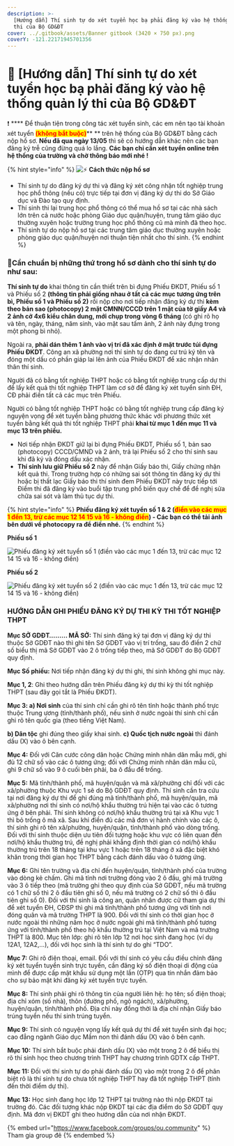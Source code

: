 ```yaml
---
description: >-
  [Hướng dẫn] Thí sinh tự do xét tuyển học bạ phải đăng ký vào hệ thống quản lý
  thi của Bộ GD&ĐT
cover: ../.gitbook/assets/Banner gitbook (3420 × 750 px).png
coverY: -121.22171945701356
---
```


# 📑 \[Hướng dẫn] Thí sinh tự do xét tuyển học bạ phải đăng ký vào hệ thống quản lý thi của Bộ GD&ĐT

❗ **** Để thuận tiện trong công tác xét tuyển sinh, các em nên tạo tài khoản xét tuyển <mark style="color:red;">**(không bắt buộc)**</mark>** ** trên hệ thống của Bộ GD&ĐT bằng cách nộp hồ sơ. **Nếu đã qua ngày 13/05** thì sẽ có hướng dẫn khác nên các bạn đăng ký trễ cũng đừng quá lo lắng. **Các bạn chỉ cần xét tuyển online trên hệ thống của trường và chờ thông báo mới nhé !**

{% hint style="info" %}
![⚡](https://static.xx.fbcdn.net/images/emoji.php/v9/te4/1.5/16/26a1.png) **Cách thức nộp hồ sơ**

* Thí sinh tự do đăng ký dự thi và đăng ký xét công nhận tốt nghiệp trung học phổ thông (nếu có) trực tiếp tại đơn vị đăng ký dự thi do Sở Giáo dục và Đào tạo quy định.
* Thí sinh thi lại trung học phổ thông có thể mua hồ sơ tại các nhà sách lớn trên cả nước hoặc phòng Giáo dục quận/huyện, trung tâm giáo dục thường xuyên hoặc trường trung học phổ thông cũ mà mình đã theo học.
* Thí sinh tự do nộp hồ sơ tại các trung tâm giáo dục thường xuyên hoặc phòng giáo dục quận/huyện nơi thuận tiện nhất cho thí sinh.
{% endhint %}

### **📃Cần chuẩn bị những thứ trong hồ sơ dành cho thí sinh tự do như sau:**

**Thí sinh tự do** khai thông tin cần thiết trên bì đựng Phiếu ĐKDT, Phiếu số 1 và Phiếu số 2 **(thông tin phải giống nhau ở tất cả các mục tương ứng trên bì, Phiếu số 1 và Phiếu số 2)** rồi nộp cho nơi tiếp nhận đăng ký dự thi **kèm theo bản sao (photocopy) 2 mặt CMNN/CCCD trên 1 mặt của tờ giấy A4 và 2 ảnh cỡ 4x6 kiểu chân dung, mới chụp trong vòng 6 tháng** (có ghi rõ họ và tên, ngày, tháng, năm sinh, vào mặt sau tấm ảnh, 2 ảnh này đựng trong một phong bì nhỏ).&#x20;

Ngoài ra, **phải dán thêm 1 ảnh vào vị trí đã xác định ở mặt trước túi đựng Phiếu ĐKDT**. Công an xã phường nơi thí sinh tự do đang cư trú ký tên và đóng một dấu có phần giáp lai lên ảnh của Phiếu ĐKDT để xác nhận nhân thân thí sinh.&#x20;

Người đã có bằng tốt nghiệp THPT hoặc có bằng tốt nghiệp trung cấp dự thi để lấy kết quả thi tốt nghiệp THPT làm cơ sở để đăng ký xét tuyển sinh ĐH, CĐ phải điền tất cả các mục trên Phiếu.

Người có bằng tốt nghiệp THPT hoặc có bằng tốt nghiệp trung cấp đăng ký nguyện vọng để xét tuyển bằng phương thức khác với phương thức xét tuyển bằng kết quả thi tốt nghiệp THPT phải **khai từ mục 1 đến mục 11 và mục 13 trên phiếu.**

* Nơi tiếp nhận ĐKDT giữ lại bì đựng Phiếu ĐKDT, Phiếu số 1, bản sao (photocopy) CCCD/CMND và 2 ảnh, trả lại Phiếu số 2 cho thí sinh sau khi đã ký và đóng dấu xác nhận.
* **Thí sinh lưu giữ Phiếu số 2** này để nhận Giấy báo thi, Giấy chứng nhận kết quả thi. Trong trường hợp có những sai sót thông tin đăng ký dự thi hoặc bị thất lạc Giấy báo thi thí sinh đem Phiếu ĐKDT này trực tiếp tới Điểm thi đã đăng ký vào buổi tập trung phổ biến quy chế để đề nghị sửa chữa sai sót và làm thủ tục dự thi.

{% hint style="info" %}
**Phiếu đăng ký xét tuyển số 1 & 2 (**<mark style="color:red;">**điền vào các mục 1 đến 13, trừ các mục 12 14 15 và 16 - không điền**</mark>**) - Các bạn có thể tải ảnh bên dưới về photocopy ra để điền nhé.**
{% endhint %}

**Phiếu số 1**

![Phiếu đăng ký xét tuyển số 1 (điền vào các mục 1 đến 13, trừ các mục 12 14 15 và 16 - không điền)](<../.gitbook/assets/FILE\_20220510\_154835\_MAUHOSO\_DKDT (1)\_page-0003.jpg>)

**Phiếu số 2**

![Phiếu đăng ký xét tuyển số  2 (điền vào các mục 1 đến 13, trừ các mục 12 14 15 và 16 - không điền)](<../.gitbook/assets/FILE\_20220510\_154835\_MAUHOSO\_DKDT (1)\_page-0004.jpg>)

### **HƯỚNG DẪN GHI PHIẾU ĐĂNG KÝ DỰ THI KỲ THI TỐT NGHIỆP THPT**

**Mục SỞ GDĐT……… MÃ SỞ:** Thí sinh đăng ký tại đơn vị đăng ký dự thi thuộc Sở GDĐT nào thì ghi tên Sở GDĐT vào vị trí trống, sau đó điền 2 chữ số biểu thị mã Sở GDĐT vào 2 ô trống tiếp theo, mã Sở GDĐT do Bộ GDĐT quy định.

**Mục Số phiếu:** Nơi tiếp nhận đăng ký dự thi ghi, thí sinh không ghi mục này.

**Mục 1, 2**: Ghi theo hướng dẫn trên Phiếu đăng ký dự thi kỳ thi tốt nghiệp THPT (sau đây gọi tắt là Phiếu ĐKDT).

**Mục 3: a) Nơi sinh** của thí sinh chỉ cần ghi rõ tên tỉnh hoặc thành phố trực thuộc Trung ương (tỉnh/thành phố), nếu sinh ở nước ngoài thí sinh chỉ cần ghi rõ tên quốc gia (theo tiếng Việt Nam).

**b) Dân tộc** ghi đúng theo giấy khai sinh. **c) Quốc tịch nước ngoài** thì đánh dấu (X) vào ô bên cạnh.

**Mục 4:** Đối với Căn cước công dân hoặc Chứng minh nhân dân mẫu mới, ghi đủ 12 chữ số vào các ô tương ứng; đối với Chứng minh nhân dân mẫu cũ, ghi 9 chữ số vào 9 ô cuối bên phải, ba ô đầu để trống.

**Mục 5:** Mã tỉnh/thành phố, mã huyện/quận và mã xã/phường chỉ đối với các xã/phường thuộc Khu vực 1 sẽ do Bộ GDĐT quy định. Thí sinh cần tra cứu tại nơi đăng ký dự thi để ghi đúng mã tỉnh/thành phố, mã huyện/quận, mã xã/phường nơi thí sinh có nơi/hộ khẩu thường trú hiện tại vào các ô tương ứng ở bên phải. Thí sinh không có nơi/hộ khẩu thường trú tại xã Khu vực 1 thì bỏ trống ô mã xã. Sau khi điền đủ các mã đơn vị hành chính vào các ô, thí sinh ghi rõ tên xã/phường, huyện/quận, tỉnh/thành phố vào dòng trống. Đối với thí sinh thuộc diện ưu tiên đối tượng hoặc khu vực có liên quan đến nơi/hộ khẩu thường trú, đề nghị phải khẳng định thời gian có nơi/hộ khẩu thường trú trên 18 tháng tại khu vực 1 hoặc trên 18 tháng ở xã đặc biệt khó khăn trong thời gian học THPT bằng cách đánh dấu vào ô tương ứng.

**Mục 6:** Ghi tên trường và địa chỉ đến huyện/quận, tỉnh/thành phố của trường vào dòng kẻ chấm. Ghi mã tỉnh nơi trường đóng vào 2 ô đầu, ghi mã trường vào 3 ô tiếp theo (mã trường ghi theo quy định của Sở GDĐT, nếu mã trường có 1 chữ số thì 2 ô đầu tiên ghi số 0, nếu mã trường có 2 chữ số thì ô đầu tiên ghi số 0). Đối với thí sinh là công an, quân nhân được cử tham gia dự thi để xét tuyển ĐH, CĐSP thì ghi mã tỉnh/thành phố tương ứng với tỉnh nơi đóng quân và mã trường THPT là 900. Đối với thí sinh có thời gian học ở nước ngoài thì những năm học ở nước ngoài ghi mã tỉnh/thành phố tương ứng với tỉnh/thành phố theo hộ khẩu thường trú tại Việt Nam và mã trường THPT là 800. Mục tên lớp: ghi rõ tên lớp 12 nơi học sinh đang học (ví dụ 12A1, 12A2,...), đối với học sinh là thí sinh tự do ghi “TDO”.

**Mục 7:** Ghi rõ điện thoại, email. Đối với thí sinh có yêu cầu điều chỉnh đăng ký xét tuyển tuyển sinh trực tuyến, cần đăng ký số điện thoại di động của mình để được cấp mật khẩu sử dụng một lần (OTP) qua tin nhắn đảm bảo cho sự bảo mật khi đăng ký xét tuyển trực tuyến.

**Mục 8:** Thí sinh phải ghi rõ thông tin của người liên hệ: họ tên; số điện thoại; địa chỉ xóm (số nhà), thôn (đường phố, ngõ ngách), xã/phường, huyện/quận, tỉnh/thành phố. Địa chỉ này đồng thời là địa chỉ nhận Giấy báo trúng tuyển nếu thí sinh trúng tuyển.

**Mục 9:** Thí sinh có nguyện vọng lấy kết quả dự thi để xét tuyển sinh đại học; cao đẳng ngành Giáo dục Mầm non thì đánh dấu (X) vào ô bên cạnh.

**Mục 10:** Thí sinh bắt buộc phải đánh dấu (X) vào một trong 2 ô để biểu thị rõ thí sinh học theo chương trình THPT hay chương trình GDTX cấp THPT.

**Mục 11:** Đối với thí sinh tự do phải đánh dấu (X) vào một trong 2 ô để phân biệt rõ là thí sinh tự do chưa tốt nghiệp THPT hay đã tốt nghiệp THPT (tính đến thời điểm dự thi).

**Mục 13:** Học sinh đang học lớp 12 THPT tại trường nào thì nộp ĐKDT tại trường đó. Các đối tượng khác nộp ĐKDT tại các địa điểm do Sở GDĐT quy định. Mã đơn vị ĐKDT ghi theo hướng dẫn của nơi nhận ĐKDT.

{% embed url="https://www.facebook.com/groups/ou.community" %}
Tham gia group đê
{% endembed %}
